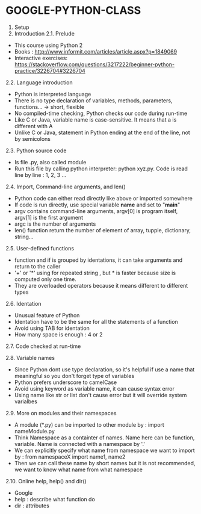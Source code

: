 # GOOGLE-PYTHON-CLASS

1. Setup
2. Introduction
  2.1. Prelude
  - This course using Python 2
  - Books : http://www.informit.com/articles/article.aspx?p=1849069
  - Interactive exercises: https://stackoverflow.com/questions/3217222/beginner-python-practice/3226704#3226704
  
  2.2. Language introduction
  - Python is interpreted language
  - There is no type declaration of variables, methods, parameters, functions... -> short, flexible
  - No compiled-time checking, Python checks our code during run-time
  - Like C or Java, variable name is case-sensitive. It means that a is different with A
  - Unlike C or Java, statement in Python ending at the end of the line, not by semicolons
  
  2.3. Python source code
  - Is file .py, also called module
  - Run this file by calling python interpreter: python xyz.py. Code is read line by line : 1, 2, 3 ...
  
  2.4. Import, Command-line arguments, and len()
  - Python code can either read directly like above or imported somewhere
  - If code is run directly, use special variable __name__ and set to "__main__"
  - argv contains command-line arguments, argv[0] is program itself, argv[1] is the first argument
  - argc is the number of arguments
  - len() function return the number of element of array, tupple, dictionary, string...
  
  2.5. User-defined functions
  - function and if is grouped by identations, it can take arguments and return to the caller
  - '+' or '*' using for repeated string , but * is faster because size is computed only one time. 
  - They are overloaded operators because it means different to different types
  
  
  2.6. Identation
  - Unusual feature of Python
  - Identation have to be the same for all the statements of a function 
  - Avoid using TAB for identation 
  - How many space is enough : 4 or 2
  
  2.7. Code checked at run-time
    
  2.8. Variable names
  - Since Python dont use type declaration, so it's helpful if use a name that meaningful so you don't forget type of variables
  - Python prefers underscore to camelCase
  - Avoid using keyword as variable name, it can cause syntax error
  - Using name like str or list don't cause error but it will override system varialbes
  
  2.9. More on modules and their namespaces
  - A module (*.py) can be imported to other module by : import nameModule.py
  - Think Namespace as a containter of names. Name here can be function, variable. Name is connected with a namespace by '.'
  - We can explicitly specify what name from namespace we want to import by : from namespaceX import name1, name2
  - Then we can call these name by short names but it is not recommended, we want to know what name from what namespace
  
  2.10. Online help, help() and dir()
  - Google
  - help : describe what function do
  - dir : attributes
  
